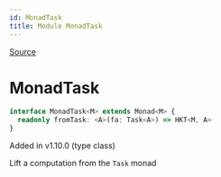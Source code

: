 ```yaml
---
id: MonadTask
title: Module MonadTask
---
```


[Source](https://github.com/gcanti/fp-ts/blob/master/src/MonadTask.ts)

# MonadTask

```ts
interface MonadTask<M> extends Monad<M> {
  readonly fromTask: <A>(fa: Task<A>) => HKT<M, A>
}
```

Added in v1.10.0 (type class)

Lift a computation from the `Task` monad
